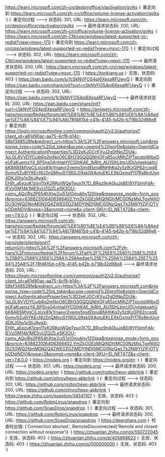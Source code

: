 https://learn.microsoft.com/zh-cn/deployoffice/vlactivation/gvlks (· 重定向到 https://learn.microsoft.com/zh-cn/office/volume-license-activation/gvlks ·)
(· 重定向过程 ---> 状态码: 301, URL: https://learn.microsoft.com/zh-cn/deployoffice/vlactivation/gvlks ---> 最终请求状态码: 200, URL: https://learn.microsoft.com/zh-cn/office/volume-license-activation/gvlks ·)
https://learn.microsoft.com/zh-CN/cpp/windows/latest-supported-vc-redist?view=msvc-170 (· 重定向到 https://learn.microsoft.com/zh-cn/cpp/windows/latest-supported-vc-redist?view=msvc-170 ·)
(· 重定向过程 ---> 状态码: 302, URL: https://learn.microsoft.com/zh-CN/cpp/windows/latest-supported-vc-redist?view=msvc-170 ---> 最终请求状态码: 200, URL: https://learn.microsoft.com/zh-cn/cpp/windows/latest-supported-vc-redist?view=msvc-170 ·)
https://tonkiang.us (· 无效，状态码: 403 ·)
https://pan.baidu.com/s/1cSkNVFOS4pi6XesaRFUwyQ (· 重定向到 https://pan.baidu.com/share/init?surl=cSkNVFOS4pi6XesaRFUwyQ ·)
(· 重定向过程 ---> 状态码: 302, URL: https://pan.baidu.com/s/1cSkNVFOS4pi6XesaRFUwyQ ---> 最终请求状态码: 200, URL: https://pan.baidu.com/share/init?surl=cSkNVFOS4pi6XesaRFUwyQ ·)
https://answers.microsoft.com/zh-hans/microsoftedge/forum/all/%E6%80%8E%E4%B9%88%E6%8A%8Aedge%E7%9A%84%E7%94%A8/78f4615d-c41b-4145-b42b-b718b32d98e8 (· 重定向到 https://login.microsoftonline.com/common/oauth2/v2.0/authorize?client_id=a81d90ac-aa75-4cf8-b14c-58bf348528fe&redirect_uri=https%3A%2F%2Fanswers.microsoft.com&response_type=code%20id_token&scope=openid%20profile&state=OpenIdConnect.AuthenticationProperties%3D2eKJGCrKVvJ2gDtNpZDUjk-1pLGL6VVDYCujb6g2mNpO6CBH33GQQQNhIOFsR5ocMRtZjPTxcotqWlbvDeUFaKuemxY4_6PSns04nhtaHYCGIhKAE_IbRht_AU1SlhLbtcUDUytqeksehUbK8ARSMVgCiLoUx81kYnaevr2vemxSmdEbnqBNHhKq2y5zIKzGP62rcqqIE0ymvfiZu6IYKEcNU2nQMxuSYl9GLG9sk0XAotuEKLEXkOxmxPj17Rs8knUyn4DKJ0hs1xStjJAyqX-EHIh_aEezuK1zgn11xK2RKoiWQeTeuo1X7D_BRxz9nA0IuJpBEl8YFbImFdA-IEVzGM14k1MESyUZQiZLeSK3OU-cpmv_AQcIRs2P654hXtw2ui51zlOmukhv120Iqw&response_mode=form_post&nonce=638823106406366402.YmZkOGEzMjQtNDhlMC00NzMxLTgxNjItODU3OWQ2NmM0N2Q4ZWE0ZGZiMDYtNDI5MC00NzQwLTk2NWYtZjFiOTVkODdiNDVj&nopa=2&prompt=none&x-client-SKU=ID_NET472&x-client-ver=7.6.0.0 ·)
(· 重定向过程 ---> 状态码: 302, URL: https://answers.microsoft.com/zh-hans/microsoftedge/forum/all/%E6%80%8E%E4%B9%88%E6%8A%8Aedge%E7%9A%84%E7%94%A8/78f4615d-c41b-4145-b42b-b718b32d98e8 ---> 状态码: 302, URL: https://answers.microsoft.com/zh-hans/site/silentsignin?returnUrl=https%3A%2F%2Fanswers.microsoft.com%2Fzh-hans%2Fmicrosoftedge%2Fforum%2Fall%2F%25E6%2580%258E%25E4%25B9%2588%25E6%258A%258Aedge%25E7%259A%2584%25E7%2594%25A8%2F78f4615d-c41b-4145-b42b-b718b32d98e8 ---> 最终请求状态码: 200, URL: https://login.microsoftonline.com/common/oauth2/v2.0/authorize?client_id=a81d90ac-aa75-4cf8-b14c-58bf348528fe&redirect_uri=https%3A%2F%2Fanswers.microsoft.com&response_type=code%20id_token&scope=openid%20profile&state=OpenIdConnect.AuthenticationProperties%3D2eKJGCrKVvJ2gDtNpZDUjk-1pLGL6VVDYCujb6g2mNpO6CBH33GQQQNhIOFsR5ocMRtZjPTxcotqWlbvDeUFaKuemxY4_6PSns04nhtaHYCGIhKAE_IbRht_AU1SlhLbtcUDUytqeksehUbK8ARSMVgCiLoUx81kYnaevr2vemxSmdEbnqBNHhKq2y5zIKzGP62rcqqIE0ymvfiZu6IYKEcNU2nQMxuSYl9GLG9sk0XAotuEKLEXkOxmxPj17Rs8knUyn4DKJ0hs1xStjJAyqX-EHIh_aEezuK1zgn11xK2RKoiWQeTeuo1X7D_BRxz9nA0IuJpBEl8YFbImFdA-IEVzGM14k1MESyUZQiZLeSK3OU-cpmv_AQcIRs2P654hXtw2ui51zlOmukhv120Iqw&response_mode=form_post&nonce=638823106406366402.YmZkOGEzMjQtNDhlMC00NzMxLTgxNjItODU3OWQ2NmM0N2Q4ZWE0ZGZiMDYtNDI5MC00NzQwLTk2NWYtZjFiOTVkODdiNDVj&nopa=2&prompt=none&x-client-SKU=ID_NET472&x-client-ver=7.6.0.0 ·)
https://nodejs.org (· 重定向到 https://nodejs.org/en ·)
(· 重定向过程 ---> 状态码: 307, URL: https://nodejs.org/ ---> 最终请求状态码: 200, URL: https://nodejs.org/en ·)
https://github.com/rozbo/hexo-abbrlink (· 重定向到 https://github.com/ohroy/hexo-abbrlink ·)
(· 重定向过程 ---> 状态码: 301, URL: https://github.com/rozbo/hexo-abbrlink ---> 最终请求状态码: 200, URL: https://github.com/ohroy/hexo-abbrlink ·)
https://www.zhihu.com/question/34541107 (· 无效，状态码: 403 ·)
https://github.com/RobinLinus/snapdrop (· 重定向到 https://github.com/SnapDrop/snapdrop ·)
(· 重定向过程 ---> 状态码: 301, URL: https://github.com/RobinLinus/snapdrop ---> 最终请求状态码: 200, URL: https://github.com/SnapDrop/snapdrop ·)
https://deershare.com (· 检查时出错: ('Connection aborted.', RemoteDisconnected('Remote end closed connection without response')) ·)
https://zhuanlan.zhihu.com/p/550722045 (· 无效，状态码: 403 ·)
https://zhuanlan.zhihu.com/p/405968623 (· 无效，状态码: 403 ·)
https://zhuanlan.zhihu.com/p/000000000 (· 无效，状态码: 403 ·)
